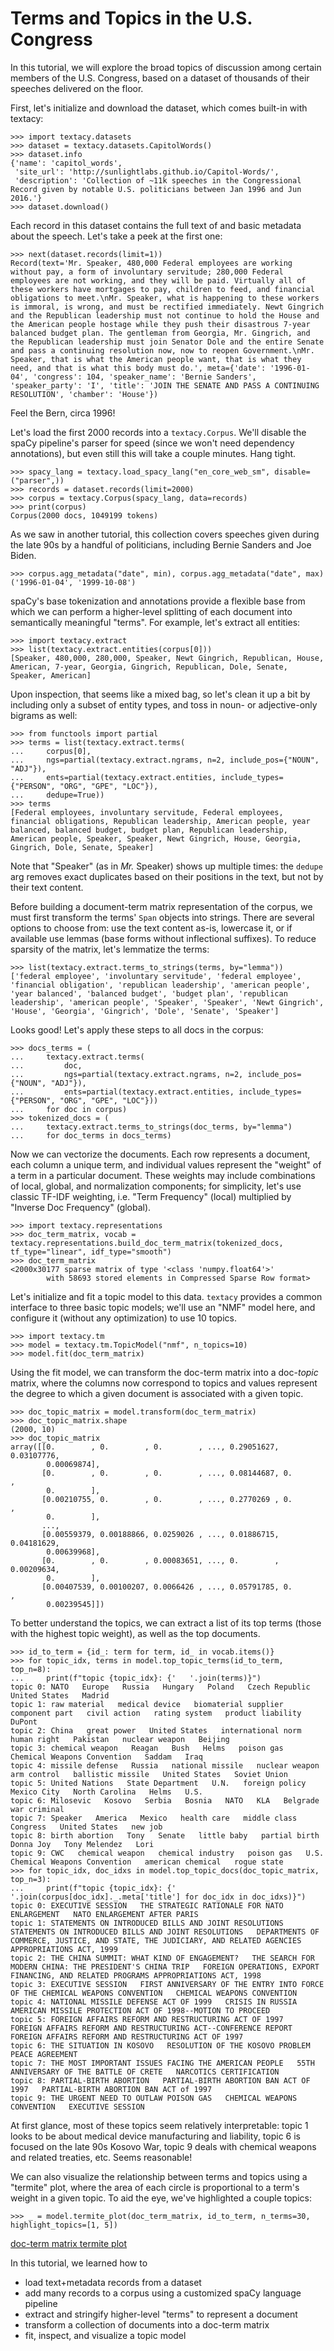 # Terms and Topics in the U.S. Congress

In this tutorial, we will explore the broad topics of discussion among certain members of the U.S. Congress, based on a dataset of thousands of their speeches delivered on the floor.

First, let's initialize and download the dataset, which comes built-in with textacy:

```pycon
>>> import textacy.datasets
>>> dataset = textacy.datasets.CapitolWords()
>>> dataset.info
{'name': 'capitol_words',
 'site_url': 'http://sunlightlabs.github.io/Capitol-Words/',
 'description': 'Collection of ~11k speeches in the Congressional Record given by notable U.S. politicians between Jan 1996 and Jun 2016.'}
>>> dataset.download()
```

Each record in this dataset contains the full text of and basic metadata about the speech. Let's take a peek at the first one:

```pycon
>>> next(dataset.records(limit=1))
Record(text='Mr. Speaker, 480,000 Federal employees are working without pay, a form of involuntary servitude; 280,000 Federal employees are not working, and they will be paid. Virtually all of these workers have mortgages to pay, children to feed, and financial obligations to meet.\nMr. Speaker, what is happening to these workers is immoral, is wrong, and must be rectified immediately. Newt Gingrich and the Republican leadership must not continue to hold the House and the American people hostage while they push their disastrous 7-year balanced budget plan. The gentleman from Georgia, Mr. Gingrich, and the Republican leadership must join Senator Dole and the entire Senate and pass a continuing resolution now, now to reopen Government.\nMr. Speaker, that is what the American people want, that is what they need, and that is what this body must do.', meta={'date': '1996-01-04', 'congress': 104, 'speaker_name': 'Bernie Sanders', 'speaker_party': 'I', 'title': 'JOIN THE SENATE AND PASS A CONTINUING RESOLUTION', 'chamber': 'House'})
```

Feel the Bern, circa 1996!

Let's load the first 2000 records into a `textacy.Corpus`. We'll disable the spaCy pipeline's parser for speed (since we won't need dependency annotations), but even still this will take a couple minutes. Hang tight.

```pycon
>>> spacy_lang = textacy.load_spacy_lang("en_core_web_sm", disable=("parser",))
>>> records = dataset.records(limit=2000)
>>> corpus = textacy.Corpus(spacy_lang, data=records)
>>> print(corpus)
Corpus(2000 docs, 1049199 tokens)
```

As we saw in another tutorial, this collection covers speeches given during the late 90s by a handful of politicians, including Bernie Sanders and Joe Biden.

```pycon
>>> corpus.agg_metadata("date", min), corpus.agg_metadata("date", max)
('1996-01-04', '1999-10-08')
```

spaCy's base tokenization and annotations provide a flexible base from which we can perform a higher-level splitting of each document into semantically meaningful "terms". For example, let's extract all entities:

```pycon
>>> import textacy.extract
>>> list(textacy.extract.entities(corpus[0]))
[Speaker, 480,000, 280,000, Speaker, Newt Gingrich, Republican, House, American, 7-year, Georgia, Gingrich, Republican, Dole, Senate, Speaker, American]
```

Upon inspection, that seems like a mixed bag, so let's clean it up a bit by including only a subset of entity types, and toss in noun- or adjective-only bigrams as well:

```pycon
>>> from functools import partial
>>> terms = list(textacy.extract.terms(
...     corpus[0],
...     ngs=partial(textacy.extract.ngrams, n=2, include_pos={"NOUN", "ADJ"}),
...     ents=partial(textacy.extract.entities, include_types={"PERSON", "ORG", "GPE", "LOC"}),
...     dedupe=True))
>>> terms
[Federal employees, involuntary servitude, Federal employees, financial obligations, Republican leadership, American people, year balanced, balanced budget, budget plan, Republican leadership, American people, Speaker, Speaker, Newt Gingrich, House, Georgia, Gingrich, Dole, Senate, Speaker]
```

Note that "Speaker" (as in _Mr._ Speaker) shows up multiple times: the `dedupe` arg removes exact duplicates based on their positions in the text, but not by their text content.

Before building a document-term matrix representation of the corpus, we must first transform the terms' `Span` objects into strings. There are several options to choose from: use the text content as-is, lowercase it, or if available use lemmas (base forms without inflectional suffixes). To reduce sparsity of the matrix, let's lemmatize the terms:

```pycon
>>> list(textacy.extract.terms_to_strings(terms, by="lemma"))
['federal employee', 'involuntary servitude', 'federal employee', 'financial obligation', 'republican leadership', 'american people', 'year balanced', 'balanced budget', 'budget plan', 'republican leadership', 'american people', 'Speaker', 'Speaker', 'Newt Gingrich', 'House', 'Georgia', 'Gingrich', 'Dole', 'Senate', 'Speaker']
```

Looks good! Let's apply these steps to all docs in the corpus:

```pycon
>>> docs_terms = (
...     textacy.extract.terms(
...         doc,
...         ngs=partial(textacy.extract.ngrams, n=2, include_pos={"NOUN", "ADJ"}),
...         ents=partial(textacy.extract.entities, include_types={"PERSON", "ORG", "GPE", "LOC"}))
...     for doc in corpus)
>>> tokenized_docs = (
...     textacy.extract.terms_to_strings(doc_terms, by="lemma")
...     for doc_terms in docs_terms)
```

Now we can vectorize the documents. Each row represents a document, each column a unique term, and individual values represent the "weight" of a term in a particular document. These weights may include combinations of local, global, and normalization components; for simplicity, let's use classic TF-IDF weighting, i.e. "Term Frequency" (local) multiplied by "Inverse Doc Frequency" (global).

```pycon
>>> import textacy.representations
>>> doc_term_matrix, vocab = textacy.representations.build_doc_term_matrix(tokenized_docs, tf_type="linear", idf_type="smooth")
>>> doc_term_matrix
<2000x30177 sparse matrix of type '<class 'numpy.float64'>'
	    with 58693 stored elements in Compressed Sparse Row format>
```

Let's initialize and fit a topic model to this data. `textacy` provides a common interface to three basic topic models; we'll use an "NMF" model here, and configure it (without any optimization) to use 10 topics.

```pycon
>>> import textacy.tm
>>> model = textacy.tm.TopicModel("nmf", n_topics=10)
>>> model.fit(doc_term_matrix)
```

Using the fit model, we can transform the doc-term matrix into a doc-*topic* matrix, where the columns now correspond to topics and values represent the degree to which a given document is associated with a given topic.

```pycon
>>> doc_topic_matrix = model.transform(doc_term_matrix)
>>> doc_topic_matrix.shape
(2000, 10)
>>> doc_topic_matrix
array([[0.        , 0.        , 0.        , ..., 0.29051627, 0.03107776,
        0.00069874],
       [0.        , 0.        , 0.        , ..., 0.08144687, 0.        ,
        0.        ],
       [0.00210755, 0.        , 0.        , ..., 0.2770269 , 0.        ,
        0.        ],
       ...,
       [0.00559379, 0.00188866, 0.0259026 , ..., 0.01886715, 0.04181629,
        0.00639968],
       [0.        , 0.        , 0.00083651, ..., 0.        , 0.00209634,
        0.        ],
       [0.00407539, 0.00100207, 0.0066426 , ..., 0.05791785, 0.        ,
        0.00239545]])
```

To better understand the topics, we can extract a list of its top terms (those with the highest topic weight), as well as the top documents.

```pycon
>>> id_to_term = {id_: term for term, id_ in vocab.items()}
>>> for topic_idx, terms in model.top_topic_terms(id_to_term, top_n=8):
...     print(f"topic {topic_idx}: {'   '.join(terms)}")
topic 0: NATO   Europe   Russia   Hungary   Poland   Czech Republic   United States   Madrid
topic 1: raw material   medical device   biomaterial supplier   component part   civil action   rating system   product liability   DuPont
topic 2: China   great power   United States   international norm   human right   Pakistan   nuclear weapon   Beijing
topic 3: chemical weapon   Reagan   Bush   Helms   poison gas   Chemical Weapons Convention   Saddam   Iraq
topic 4: missile defense   Russia   national missile   nuclear weapon   arm control   ballistic missile   United States   Soviet Union
topic 5: United Nations   State Department   U.N.   foreign policy   Mexico City   North Carolina   Helms   U.S.
topic 6: Milosevic   Kosovo   Serbia   Bosnia   NATO   KLA   Belgrade   war criminal
topic 7: Speaker   America   Mexico   health care   middle class   Congress   United States   new job
topic 8: birth abortion   Tony   Senate   little baby   partial birth   Donna Joy   Tony Melendez   Lori
topic 9: CWC   chemical weapon   chemical industry   poison gas   U.S.   Chemical Weapons Convention   american chemical   rogue state
>>> for topic_idx, doc_idxs in model.top_topic_docs(doc_topic_matrix, top_n=3):
...     print(f"topic {topic_idx}: {'   '.join(corpus[doc_idx]._.meta['title'] for doc_idx in doc_idxs)}")
topic 0: EXECUTIVE SESSION   THE STRATEGIC RATIONALE FOR NATO ENLARGEMENT   NATO ENLARGEMENT AFTER PARIS
topic 1: STATEMENTS ON INTRODUCED BILLS AND JOINT RESOLUTIONS   STATEMENTS ON INTRODUCED BILLS AND JOINT RESOLUTIONS   DEPARTMENTS OF COMMERCE, JUSTICE, AND STATE, THE JUDICIARY, AND RELATED AGENCIES APPROPRIATIONS ACT, 1999
topic 2: THE CHINA SUMMIT: WHAT KIND OF ENGAGEMENT?   THE SEARCH FOR MODERN CHINA: THE PRESIDENT'S CHINA TRIP   FOREIGN OPERATIONS, EXPORT FINANCING, AND RELATED PROGRAMS APPROPRIATIONS ACT, 1998
topic 3: EXECUTIVE SESSION   FIRST ANNIVERSARY OF THE ENTRY INTO FORCE OF THE CHEMICAL WEAPONS CONVENTION   CHEMICAL WEAPONS CONVENTION
topic 4: NATIONAL MISSILE DEFENSE ACT OF 1999   CRISIS IN RUSSIA   AMERICAN MISSILE PROTECTION ACT OF 1998--MOTION TO PROCEED
topic 5: FOREIGN AFFAIRS REFORM AND RESTRUCTURING ACT OF 1997   FOREIGN AFFAIRS REFORM AND RESTRUCTURING ACT--CONFERENCE REPORT   FOREIGN AFFAIRS REFORM AND RESTRUCTURING ACT OF 1997
topic 6: THE SITUATION IN KOSOVO   RESOLUTION OF THE KOSOVO PROBLEM   PEACE AGREEMENT
topic 7: THE MOST IMPORTANT ISSUES FACING THE AMERICAN PEOPLE   55TH ANNIVERSARY OF THE BATTLE OF CRETE   NARCOTICS CERTIFICATION
topic 8: PARTIAL-BIRTH ABORTION   PARTIAL-BIRTH ABORTION BAN ACT OF 1997   PARTIAL-BIRTH ABORTION BAN ACT of 1997
topic 9: THE URGENT NEED TO OUTLAW POISON GAS   CHEMICAL WEAPONS CONVENTION   EXECUTIVE SESSION
```

At first glance, most of these topics seem relatively interpretable: topic 1 looks to be about medical device manufacturing and liability, topic 6 is focused on the late 90s Kosovo War, topic 9 deals with chemical weapons and related treaties, etc. Seems reasonable!

We can also visualize the relationship between terms and topics using a "termite" plot, where the area of each circle is proportional to a term's weight in a given topic. To aid the eye, we've highlighted a couple topics:

```pycon
>>> _ = model.termite_plot(doc_term_matrix, id_to_term, n_terms=30, highlight_topics=[1, 5])
```

[doc-term matrix termite plot](_static/doc-term-matrix.png "doc-term matrix termite plot")

In this tutorial, we learned how to

- load text+metadata records from a dataset
- add many records to a corpus using a customized spaCy language pipeline
- extract and stringify higher-level "terms" to represent a document
- transform a collection of documents into a doc-term matrix
- fit, inspect, and visualize a topic model
